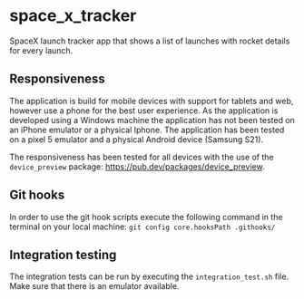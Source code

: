 # space_x_tracker

SpaceX launch tracker app that shows a list of launches with rocket details for every launch.

## Responsiveness

The application is build for mobile devices with support for tablets and web, however use a phone for the best user experience. As the application is developed using a Windows
machine the application has not been tested on an iPhone emulator or a physical Iphone. The application has been tested on a pixel 5 emulator and a physical Android device (Samsung S21).

The responsiveness has been tested for all devices with the use of the `device_preview` package: https://pub.dev/packages/device_preview.

## Git hooks

In order to use the git hook scripts execute the following command in the terminal on your local machine:
`git config core.hooksPath .githooks/`

## Integration testing

The integration tests can be run by executing the `integration_test.sh` file. Make sure that there is an emulator available.
